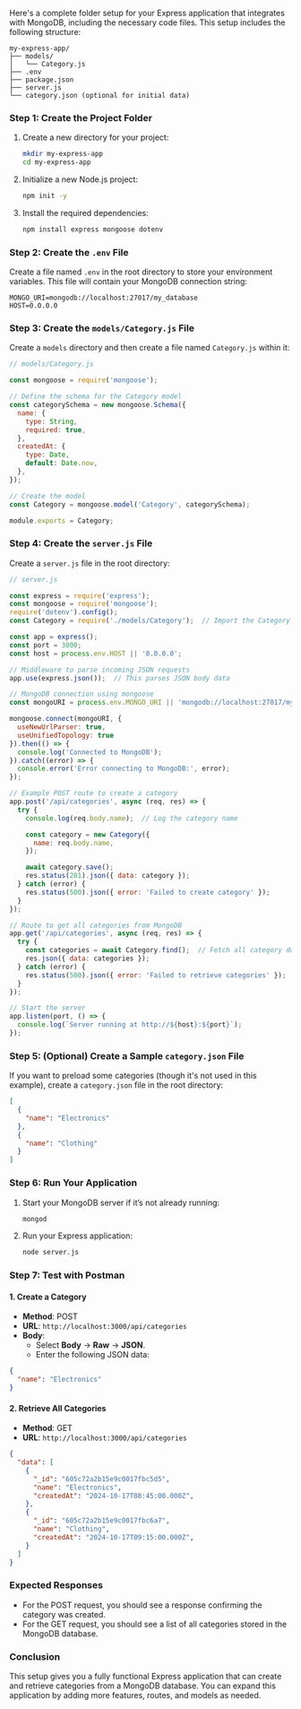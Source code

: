 Here's a complete folder setup for your Express application that integrates with MongoDB, including the necessary code files. This setup includes the following structure:

```
my-express-app/
├── models/
│   └── Category.js
├── .env
├── package.json
├── server.js
└── category.json (optional for initial data)
```

### Step 1: Create the Project Folder

1. Create a new directory for your project:

   ```bash
   mkdir my-express-app
   cd my-express-app
   ```

2. Initialize a new Node.js project:

   ```bash
   npm init -y
   ```

3. Install the required dependencies:

   ```bash
   npm install express mongoose dotenv
   ```

### Step 2: Create the `.env` File

Create a file named `.env` in the root directory to store your environment variables. This file will contain your MongoDB connection string:

```
MONGO_URI=mongodb://localhost:27017/my_database
HOST=0.0.0.0
```

### Step 3: Create the `models/Category.js` File

Create a `models` directory and then create a file named `Category.js` within it:

```javascript
// models/Category.js

const mongoose = require('mongoose');

// Define the schema for the Category model
const categorySchema = new mongoose.Schema({
  name: {
    type: String,
    required: true,
  },
  createdAt: {
    type: Date,
    default: Date.now,
  },
});

// Create the model
const Category = mongoose.model('Category', categorySchema);

module.exports = Category;
```

### Step 4: Create the `server.js` File

Create a `server.js` file in the root directory:

```javascript
// server.js

const express = require('express');
const mongoose = require('mongoose');
require('dotenv').config();
const Category = require('./models/Category');  // Import the Category model

const app = express();
const port = 3000;
const host = process.env.HOST || '0.0.0.0';

// Middleware to parse incoming JSON requests
app.use(express.json());  // This parses JSON body data

// MongoDB connection using mongoose
const mongoURI = process.env.MONGO_URI || 'mongodb://localhost:27017/my_database';

mongoose.connect(mongoURI, {
  useNewUrlParser: true,
  useUnifiedTopology: true
}).then(() => {
  console.log('Connected to MongoDB');
}).catch((error) => {
  console.error('Error connecting to MongoDB:', error);
});

// Example POST route to create a category
app.post('/api/categories', async (req, res) => {
  try {
    console.log(req.body.name);  // Log the category name

    const category = new Category({
      name: req.body.name,        
    });

    await category.save();
    res.status(201).json({ data: category });
  } catch (error) {
    res.status(500).json({ error: 'Failed to create category' });
  }
});

// Route to get all categories from MongoDB
app.get('/api/categories', async (req, res) => {
  try {
    const categories = await Category.find();  // Fetch all category documents
    res.json({ data: categories });
  } catch (error) {
    res.status(500).json({ error: 'Failed to retrieve categories' });
  }
});

// Start the server
app.listen(port, () => {
  console.log(`Server running at http://${host}:${port}`);
});
```

### Step 5: (Optional) Create a Sample `category.json` File

If you want to preload some categories (though it's not used in this example), create a `category.json` file in the root directory:

```json
[
  {
    "name": "Electronics"
  },
  {
    "name": "Clothing"
  }
]
```

### Step 6: Run Your Application

1. Start your MongoDB server if it’s not already running:

   ```bash
   mongod
   ```

2. Run your Express application:

   ```bash
   node server.js
   ```

### Step 7: Test with Postman

#### 1. **Create a Category**
- **Method**: POST
- **URL**: `http://localhost:3000/api/categories`
- **Body**:
  - Select **Body** -> **Raw** -> **JSON**.
  - Enter the following JSON data:

```json
{
  "name": "Electronics"
}
```

#### 2. **Retrieve All Categories**
- **Method**: GET
- **URL**: `http://localhost:3000/api/categories`

```json
{
  "data": [
    {
      "_id": "605c72a2b15e9c0017fbc5d5",
      "name": "Electronics",      
      "createdAt": "2024-10-17T08:45:00.000Z",      
    },
    {
      "_id": "605c72a2b15e9c0017fbc6a7",
      "name": "Clothing",      
      "createdAt": "2024-10-17T09:15:00.000Z",      
    }
  ]
}
```

### Expected Responses
- For the POST request, you should see a response confirming the category was created.
- For the GET request, you should see a list of all categories stored in the MongoDB database.

### Conclusion
This setup gives you a fully functional Express application that can create and retrieve categories from a MongoDB database. You can expand this application by adding more features, routes, and models as needed.